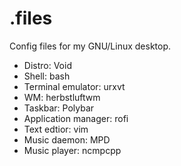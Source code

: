 # .files

Config files for my GNU/Linux desktop.

- Distro: Void
- Shell: bash
- Terminal emulator: urxvt
- WM: herbstluftwm
- Taskbar: Polybar
- Application manager: rofi
- Text edtior: vim
- Music daemon: MPD
- Music player: ncmpcpp
